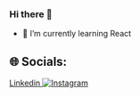 ### Hi there 👋

- 🌱 I’m currently learning React

 
## 🌐 Socials:
[ Linkedin ](https://www.linkedin.com/in/elias-solis/)
 [![Instagram](https://img.shields.io/badge/Instagram-%23E4405F.svg?logo=Instagram&logoColor=white)](https://instagram.com/sky.git)

<!--
**Gardesito/Gardesito** is a ✨ _special_ ✨ repository because its `README.md` (this file) appears on your GitHub profile.

Here are some ideas to get you started:

- 🔭 I’m currently working on ...
- 🌱 I’m currently learning ...
- 👯 I’m looking to collaborate on ...
- 🤔 I’m looking for help with ...
- 💬 Ask me about ...
- 📫 How to reach me: ...
- 😄 Pronouns: ...
- ⚡ Fun fact: ...
-->
